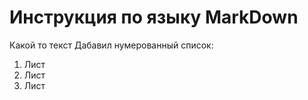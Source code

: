 # Инструкция по языку MarkDown

Какой то текст
Дабавил нумерованный список:
1. Лист
2. Лист
3. Лист
